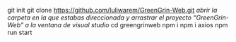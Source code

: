 git init
git clone https://github.com/luliwarem/GreenGrin-Web.git
*abrir la carpeta en la que estabas direccionada y arrastrar el proyecto “GreenGrin-Web” a la ventana de visual studio*
cd greengrinweb
npm i 
npm i axios
npm run start
